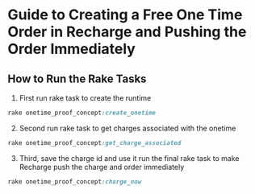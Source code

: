 # Guide to Creating a Free One Time Order in Recharge and Pushing the Order Immediately

## How to Run the Rake Tasks
1. First run rake task to create the runtime 
```ruby
rake onetime_proof_concept:create_onetime
```
2. Second run rake task to get charges associated with the onetime
```ruby
rake onetime_proof_concept:get_charge_associated
```
3.  Third, save the charge id and use it run the final rake task to make Recharge push the charge and order immediately
```ruby
rake onetime_proof_concept:charge_now
```
